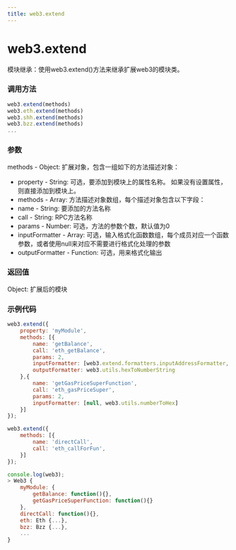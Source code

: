 ```yaml
---
title: web3.extend
---
```


# web3.extend

模块继承：使用web3.extend()方法来继承扩展web3的模块类。

### 调用方法

```js
web3.extend(methods)
web3.eth.extend(methods)
web3.shh.extend(methods)
web3.bzz.extend(methods)
...
```

### 参数
methods - Object: 扩展对象，包含一组如下的方法描述对象：
- property - String: 可选，要添加到模块上的属性名称。 如果没有设置属性，则直接添加到模块上。
- methods - Array: 方法描述对象数组，每个描述对象包含以下字段：
- name - String: 要添加的方法名称
- call - String: RPC方法名称
- params - Number: 可选，方法的参数个数，默认值为0
- inputFormatter - Array: 可选，输入格式化函数数组，每个成员对应一个函数参数，或者使用null来对应不需要进行格式化处理的参数
- outputFormatter - Function: 可选，用来格式化输出



### 返回值
Object: 扩展后的模块


### 示例代码
```js
web3.extend({
    property: 'myModule',
    methods: [{
        name: 'getBalance',
        call: 'eth_getBalance',
        params: 2,
        inputFormatter: [web3.extend.formatters.inputAddressFormatter, web3.extend.formatters.inputDefaultBlockNumberFormatter],
        outputFormatter: web3.utils.hexToNumberString
    },{
        name: 'getGasPriceSuperFunction',
        call: 'eth_gasPriceSuper',
        params: 2,
        inputFormatter: [null, web3.utils.numberToHex]
    }]
});

web3.extend({
    methods: [{
        name: 'directCall',
        call: 'eth_callForFun',
    }]
});

console.log(web3);
> Web3 {
    myModule: {
        getBalance: function(){},
        getGasPriceSuperFunction: function(){}
    },
    directCall: function(){},
    eth: Eth {...},
    bzz: Bzz {...},
    ...
}
```
